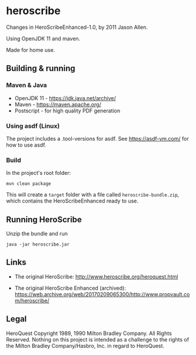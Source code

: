 # heroscribe

Changes in HeroScribeEnhanced-1.0, by 2011 Jason Allen.

Using OpenJDK 11 and maven.

Made for home use.

## Building & running

### Maven & Java

- OpenJDK 11 - https://jdk.java.net/archive/
- Maven - https://maven.apache.org/
- Postscript - for high quality PDF generation

### Using asdf (Linux)

The project includes a .tool-versions for asdf.
See https://asdf-vm.com/ for how to use asdf.

### Build

In the project's root folder:

    mvn clean package

This will create a `target` folder with a file called `heroscribe-bundle.zip`, which contains the HeroScribeEnhanced ready to use.

## Running HeroScribe

Unzip the bundle and run

    java -jar heroscribe.jar

## Links

- The original HeroScribe: <http://www.heroscribe.org/heroquest.html>

- The original HeroScribe Enhanced (archived): <https://web.archive.org/web/20170209065300/http://www.propvault.com/heroscribe/>

## Legal

HeroQuest Copyright 1989, 1990 Milton Bradley Company. All Rights Reserved. Nothing on this project is intended as a challenge to the rights of the Milton Bradley Company/Hasbro, Inc. in regard to HeroQuest.